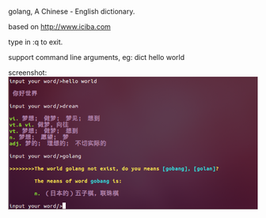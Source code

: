 golang, A Chinese - English dictionary.

based on http://www.iciba.com

type in :q to exit.

support command line arguments, eg: dict hello world

screenshot:
![screenshot of godict](/image/screenshot.png "screen shot of godict")
